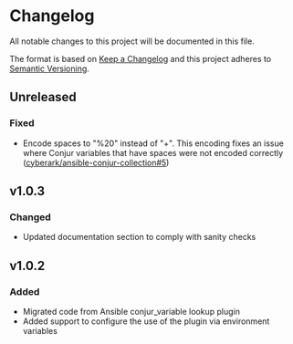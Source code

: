 # Changelog
All notable changes to this project will be documented in this file.

The format is based on [Keep a Changelog](http://keepachangelog.com/en/1.0.0/)
and this project adheres to [Semantic Versioning](http://semver.org/spec/v2.0.0.html).

## Unreleased
### Fixed
- Encode spaces to "%20" instead of "+". This encoding fixes an issue where Conjur
  variables that have spaces were not encoded correctly 
  ([cyberark/ansible-conjur-collection#5](https://github.com/cyberark/ansible-conjur-collection/pull/5))

## v1.0.3
### Changed
- Updated documentation section to comply with sanity checks

## v1.0.2

### Added
- Migrated code from Ansible conjur_variable lookup plugin
- Added support to configure the use of the plugin via environment variables

